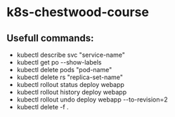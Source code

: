 # k8s-chestwood-course

## Usefull commands:
* kubectl describe svc "service-name"
* kubectl get po --show-labels
* kubectl delete pods "pod-name"
* kubectl delete rs "replica-set-name"
* kubectl rollout status deploy webapp
* kubectl rollout history deploy webapp
* kubectl rollout undo deploy webapp --to-revision=2
* kubectl delete -f .